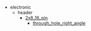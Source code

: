 * electronic
  * header
    * [2x8_16_pin](electronic/header/2x8_16_pin)
      * [through_hole_right_angle](electronic/header/2x8_16_pin/through_hole_right_angle)
